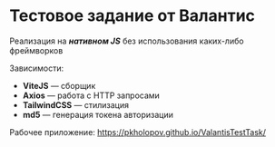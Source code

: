 # Тестовое задание от Валантис

Реализация на ***нативном JS*** без использования каких-либо фреймворков

Зависимости:
- **ViteJS** — сборщик
- **Axios** — работа с HTTP запросами
- **TailwindCSS** — стилизация
- **md5** — генерация токена авторизации

Рабочее приложение: https://pkholopov.github.io/ValantisTestTask/
